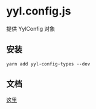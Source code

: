# yyl.config.js

提供 YylConfig 对象

## 安装

```types
yarn add yyl-config-types --dev
```

## 文档

[这里](https://htmlpreview.github.io/?https://raw.githubusercontent.com/jackness1208/yyl-config-types/master/docs/modules.html)
